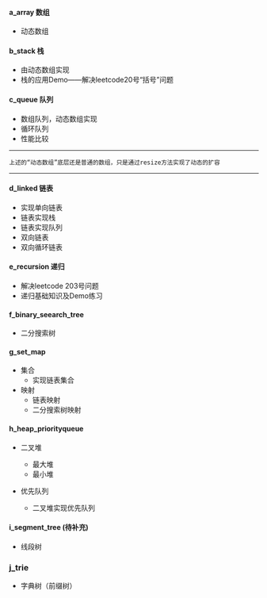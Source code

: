 #### a_array   数组
- 动态数组

#### b_stack    栈
- 由动态数组实现
- 栈的应用Demo——解决leetcode20号“括号”问题

#### c_queue    队列
- 数组队列，动态数组实现
- 循环队列
- 性能比较

---  
    上述的“动态数组”底层还是普通的数组，只是通过resize方法实现了动态的扩容
---
   
#### d_linked   链表
- 实现单向链表
- 链表实现栈
- 链表实现队列
- 双向链表
- 双向循环链表

#### e_recursion    递归
- 解决leetcode 203号问题
- 递归基础知识及Demo练习

#### f_binary_seearch_tree
- 二分搜索树

#### g_set_map
- 集合
    - 实现链表集合
- 映射
    - 链表映射
    - 二分搜索树映射
    
#### h_heap_priorityqueue
- 二叉堆
    - 最大堆
    - 最小堆
   
- 优先队列
    - 二叉堆实现优先队列
    
#### i_segment_tree (待补充)
- 线段树

### j_trie
- 字典树（前缀树）
